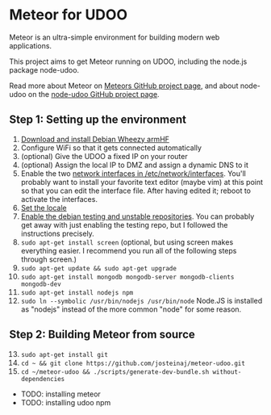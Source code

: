 # Meteor for UDOO

Meteor is an ultra-simple environment for building modern web
applications.

This project aims to get Meteor running on UDOO, including the node.js package node-udoo.

Read more about Meteor on [Meteors GitHub project page](http://github.com/meteor/meteor/), and about node-udoo on the [node-udoo GitHub project page](https://github.com/pilwon/node-udoo).

## Step 1: Setting up the environment

 1. [Download and install Debian Wheezy armHF](http://www.udoo.org/downloads/)
 2. Configure WiFi so that it gets connected automatically
 3. (optional) Give the UDOO a fixed IP on your router
 4. (optional) Assign the local IP to DMZ and assign a dynamic DNS to it
 5. Enable the two [network interfaces in /etc/network/interfaces](http://www.unix.com/ip-networking/211031-unable-connect-localhost-debian-6-a.html). You'll probably want to install your favorite text editor (maybe vim) at this point so that you can edit the interface file. After having edited it; reboot to activate the interfaces.
 6. [Set the locale](https://wiki.debian.org/ChangeLanguage)
 7. [Enable the debian testing and unstable repositories](http://serverfault.com/a/382101). You can probably get away with just enabling the testing repo, but I followed the instructions precisely.
 8. `sudo apt-get install screen` (optional, but using screen makes everything easier. I recommend you run all of the following steps through screen.)
 9. `sudo apt-get update && sudo apt-get upgrade`
 10. `sudo apt-get install mongodb mongodb-server mongodb-clients mongodb-dev`
 11. `sudo apt-get install nodejs npm`
 12. `sudo ln --symbolic /usr/bin/nodejs /usr/bin/node` Node.JS is installed as "nodejs" instead of the more common "node" for some reason.

## Step 2: Building Meteor from source

 13. `sudo apt-get install git`
 14. `cd ~ && git clone https://github.com/josteinaj/meteor-udoo.git`
 15. `cd ~/meteor-udoo && ./scripts/generate-dev-bundle.sh without-dependencies`

 * TODO: installing meteor
 * TODO: installing udoo npm